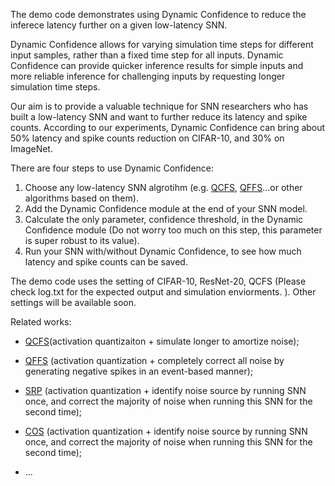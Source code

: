 The demo code demonstrates using Dynamic Confidence to reduce the inferece latency further on a given low-latency SNN. 

Dynamic Confidence allows for varying simulation time steps for different input samples, rather than a fixed time step for all inputs. Dynamic Confidence can provide quicker inference results for simple inputs and more reliable inference for challenging inputs by requesting longer simulation time steps.

Our aim is to provide a valuable technique for SNN researchers who has built a low-latency SNN and want to further reduce its latency and spike counts. According to our experiments, Dynamic Confidence can bring about 50% latency and spike counts reduction on CIFAR-10, and 30% on ImageNet.



There are four steps to use Dynamic Confidence:
1. Choose any low-latency SNN algrotihm (e.g. [QCFS](https://arxiv.org/pdf/2303.04347.pdf), [QFFS](https://www.frontiersin.org/articles/10.3389/fnins.2022.918793/full)...or other algorithms based on them).
2. Add the Dynamic Confidence module at the end of your SNN model.
3. Calculate the only parameter, confidence threshold, in the Dynamic Confidence module (Do not worry too much on this step, this parameter is super robust to its value).
4. Run your SNN with/without Dynamic Confidence, to see how much latency and spike counts can be saved. 


The demo code uses the setting of CIFAR-10, ResNet-20, QCFS (Please check log.txt for the expected output and simulation enviorments.
). Other settings will be available soon.


Related works:

* [QCFS](https://arxiv.org/pdf/2303.04347.pdf)(activation quantizaiton + simulate longer to amortize noise);

* [QFFS](https://www.frontiersin.org/articles/10.3389/fnins.2022.918793/full) (activation quantization + completely correct all noise by generating negative spikes in an event-based manner);

* [SRP](https://arxiv.org/pdf/2302.02091.pdf) (activation quantization + identify noise source by running SNN once, and correct the majority of noise when running this SNN for the second time);

* [COS](https://arxiv.org/pdf/2302.10685.pdf) (activation quantization + identify noise source by running SNN once, and correct the majority of noise when running this SNN for the second time);
* ...


